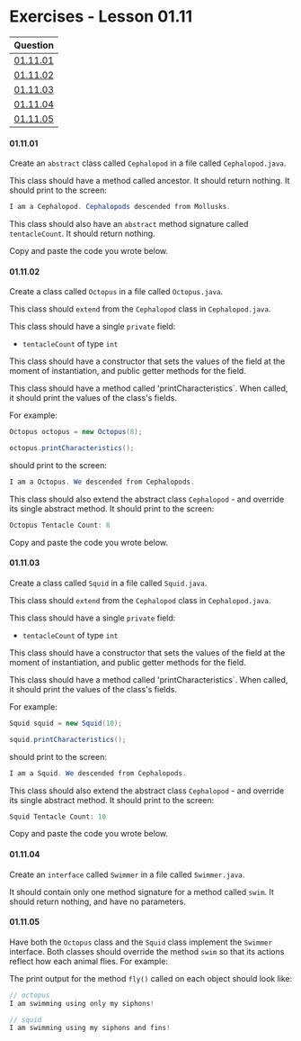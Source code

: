 # Exercises - Lesson 01.11

|Question|
|:-:|
|[01.11.01](https://github.com/joinpursuit/AC-Android/blob/master/cohort_5.4/unit_01/exercises/exercises_01_11_abstract_classes.md#011101)|
|[01.11.02](https://github.com/joinpursuit/AC-Android/blob/master/cohort_5.4/unit_01/exercises/exercises_01_11_abstract_classes.md#011102)|
|[01.11.03](https://github.com/joinpursuit/AC-Android/blob/master/cohort_5.4/unit_01/exercises/exercises_01_11_abstract_classes.md#011103)|
|[01.11.04](https://github.com/joinpursuit/AC-Android/blob/master/cohort_5.4/unit_01/exercises/exercises_01_11_abstract_classes.md#011104)|
|[01.11.05](https://github.com/joinpursuit/AC-Android/blob/master/cohort_5.4/unit_01/exercises/exercises_01_11_abstract_classes.md#011105)|

#### 01.11.01

Create an `abstract` class called `Cephalopod` in a file called `Cephalopod.java`.

This class should have a method called ancestor. It should return nothing. It should print to the screen:

```java
I am a Cephalopod. Cephalopods descended from Mollusks.
```

This class should also have an `abstract` method signature called `tentacleCount`. It should return nothing.

Copy and paste the code you wrote below.

#### 01.11.02

Create a class called `Octopus` in a file called `Octopus.java`.

This class should `extend` from the `Cephalopod` class in `Cephalopod.java`.

This class should have a single `private` field:

* `tentacleCount` of type `int`

This class should have a constructor that sets the values of the field at the moment of instantiation, and public getter methods for the field. 

This class should have a method called 'printCharacteristics`. When called, it should print the values of the class's fields.

For example:

```java
Octopus octopus = new Octopus(8);

octopus.printCharacteristics();
```

should print to the screen:

```java
I am a Octopus. We descended from Cephalopods.
```

This class should also extend the abstract class `Cephalopod` - and override its single abstract method. It should print to the screen:

```java
Octopus Tentacle Count: 8
```

Copy and paste the code you wrote below.
 
#### 01.11.03

Create a class called `Squid` in a file called `Squid.java`.

This class should `extend` from the `Cephalopod` class in `Cephalopod.java`.

This class should have a single `private` field:

* `tentacleCount` of type `int`

This class should have a constructor that sets the values of the field at the moment of instantiation, and public getter methods for the field. 

This class should have a method called 'printCharacteristics`. When called, it should print the values of the class's fields.

For example:

```java
Squid squid = new Squid(10);

squid.printCharacteristics();
```

should print to the screen:

```java
I am a Squid. We descended from Cephalopods.
```

This class should also extend the abstract class `Cephalopod` - and override its single abstract method. It should print to the screen:

```java
Squid Tentacle Count: 10
```

Copy and paste the code you wrote below.

#### 01.11.04

Create an `interface` called `Swimmer` in a file called `Swimmer.java`.

It should contain only one method signature for a method called `swim`. It should return nothing, and have no parameters.

#### 01.11.05

Have both the `Octopus` class and the `Squid` class implement the `Swimmer` interface. Both classes should override the method `swim` so that its actions reflect how each animal flies. For example:

The print output for the method `fly()` called on each object should look like:

```java
// octopus
I am swimming using only my siphons!

// squid
I am swimming using my siphons and fins!
```
